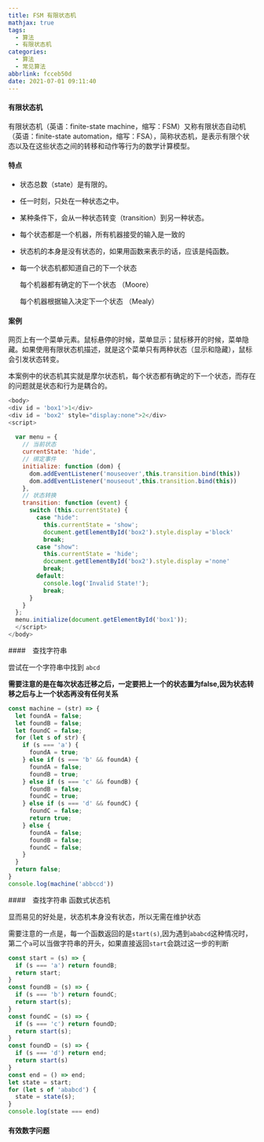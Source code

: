 ```yaml
---
title: FSM 有限状态机
mathjax: true
tags:
  - 算法
  - 有限状态机
categories:
  - 算法
  - 常见算法
abbrlink: fcceb50d
date: 2021-07-01 09:11:40
---
```



#### 有限状态机

有限状态机（英语：finite-state machine，缩写：FSM）又称有限状态自动机（英语：finite-state automation，缩写：FSA），简称状态机，是表示有限个状态以及在这些状态之间的转移和动作等行为的数学计算模型。

#### 特点 

+ 状态总数（state）是有限的。

+ 任一时刻，只处在一种状态之中。

+ 某种条件下，会从一种状态转变（transition）到另一种状态。

+ 每个状态都是一个机器，所有机器接受的输入是一致的

+ 状态机的本身是没有状态的，如果用函数来表示的话，应该是纯函数。

+ 每一个状态机都知道自己的下一个状态

  每个机器都有确定的下一个状态 （Moore）

  每个机器根据输入决定下一个状态 （Mealy）


#### 案例

网页上有一个菜单元素。鼠标悬停的时候，菜单显示；鼠标移开的时候，菜单隐藏。如果使用有限状态机描述，就是这个菜单只有两种状态（显示和隐藏），鼠标会引发状态转变。

本案例中的状态机其实就是摩尔状态机，每个状态都有确定的下一个状态，而存在的问题就是状态和行为是耦合的。

```javascript
<body>
<div id = 'box1'>1</div>
<div id = 'box2' style="display:none">2</div>
<script>
  
  var menu = {
    // 当前状态
    currentState: 'hide',
    // 绑定事件
    initialize: function (dom) {
      dom.addEventListener('mouseover',this.transition.bind(this))
      dom.addEventListener('mouseout',this.transition.bind(this))
    },
    // 状态转换
    transition: function (event) {
      switch (this.currentState) {
        case "hide":
          this.currentState = 'show';
          document.getElementById('box2').style.display ='block'
          break;
        case "show":
          this.currentState = 'hide';
          document.getElementById('box2').style.display ='none'
          break;
        default:
          console.log('Invalid State!');
          break;
      }
    }
  };
  menu.initialize(document.getElementById('box1'));
  </script>
</body>
```

####　查找字符串

尝试在一个字符串中找到 `abcd`

**需要注意的是在每次状态迁移之后，一定要把上一个的状态置为false,因为状态转移之后与上一个状态再没有任何关系**

```javascript
const machine = (str) => {
  let foundA = false;
  let foundB = false;
  let foundC = false;
  for (let s of str) {
    if (s === 'a') {
      foundA = true;
    } else if (s === 'b' && foundA) {
      foundA = false;
      foundB = true;
    } else if (s === 'c' && foundB) {
      foundB = false;
      foundC = true;
    } else if (s === 'd' && foundC) {
      foundC = false;
      return true;
    } else {
      foundA = false;
      foundB = false;
      foundC = false;
    }
  }
  return false;
}
console.log(machine('abbccd'))
```

####　查找字符串 函数式状态机

显而易见的好处是，状态机本身没有状态，所以无需在维护状态

需要注意的一点是，每一个函数返回的是`start(s)`,因为遇到`ababcd`这种情况时，第二个`a`可以当做字符串的开头，如果直接返回`start`会跳过这一步的判断

```javascript
const start = (s) => {
  if (s === 'a') return foundB;
  return start;
}
const foundB = (s) => {
  if (s === 'b') return foundC;
  return start(s);
}
const foundC = (s) => {
  if (s === 'c') return foundD;
  return start(s);
}
const foundD = (s) => {
  if (s === 'd') return end;
  return start(s)
}
const end = () => end;
let state = start;
for (let s of 'ababcd') {
  state = state(s);
}
console.log(state === end)
```


#### 有效数字问题

